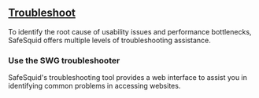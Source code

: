 ## [Troubleshoot](https://help.safesquid.com/portal/en/kb/troubleshooting)

To identify the root cause of usability issues and performance bottlenecks, SafeSquid offers multiple levels of troubleshooting assistance.

### Use the SWG troubleshooter

SafeSquid's troubleshooting tool provides a web interface to assist you in identifying common problems in accessing websites.
